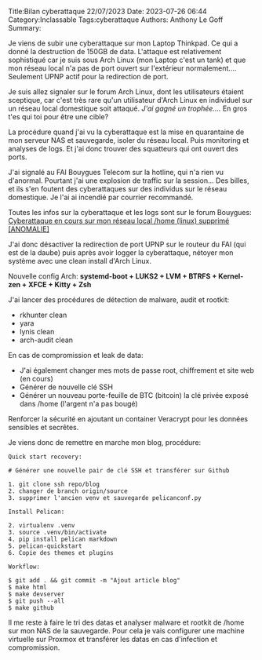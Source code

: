 Title:Bilan cyberattaque 22/07/2023
Date: 2023-07-26 06:44
Category:Inclassable
Tags:cyberattaque
Authors: Anthony Le Goff
Summary:

Je viens de subir une cyberattaque sur mon Laptop Thinkpad. Ce qui a donné la destruction de 150GB de data. L'attaque est relativement sophistiqué car je suis sous Arch Linux (mon Laptop c'est un tank) et que mon réseau local n'a pas de port ouvert sur l'extérieur normalement.... Seulement UPNP actif pour la redirection de port.

Je suis allez signaler sur le forum Arch Linux, dont les utilisateurs étaient sceptique, car c'est très rare qu'un utilisateur d'Arch Linux en individuel sur un réseau local domestique soit attaqué. *J'ai gagné un trophée....* En gros t'es qui toi pour être une cible?

La procédure quand j'ai vu la cyberattaque est la mise en quarantaine de mon serveur NAS et sauvegarde, isoler du réseau local. Puis monitoring et analyses de logs. Et j'ai donc trouver des squatteurs qui ont ouvert des ports. 

J'ai signalé au FAI Bouygues Telecom sur la hotline, qui n'a rien vu d'anormal. Pourtant j'ai une explosion de traffic sur la session... Des billes, et ils s'en foutent des cyberattaques sur des individus sur le réseau domestique. Je l'ai ai incendié par courrier recommandé.

Toutes les infos sur la cyberattaque et les logs sont sur le forum Bouygues: [Cyberattaque en cours sur mon réseau local /home (linux) supprimé [ANOMALIE]](https://www.assistance.bouyguestelecom.fr/s/forum/question/0D5670000Ftx2VtCQI/cyberattaque-en-cours-sur-mon-r%C3%A9seau-local-home-linux-supprim%C3%A9-anomalie)

J'ai donc désactiver la redirection de port UPNP sur le routeur du FAI (qui est de la daube) puis après avoir logger la cyberattaque, nétoyer mon système avec une clean install d'Arch Linux.

Nouvelle config Arch: **systemd-boot + LUKS2 + LVM + BTRFS + Kernel-zen + XFCE + Kitty + Zsh**

J'ai lancer des procédures de détection de malware, audit et rootkit:

* rkhunter clean
* yara
* lynis clean
* arch-audit clean

En cas de compromission et leak de data:

* J'ai également changer mes mots de passe root, chiffrement et site web (en cours)
* Générer de nouvelle clé SSH
* Générer un nouveau porte-feuille de BTC (bitcoin) la clé privée exposé dans /home (l'argent n'a pas bougé)

Renforcer la sécurité en ajoutant un container Veracrypt pour les données sensibles et secrêtes.

Je viens donc de remettre en marche mon blog, procédure:

```text
Quick start recovery:

# Générer une nouvelle pair de clé SSH et transférer sur Github

1. git clone ssh repo/blog
2. changer de branch origin/source
3. supprimer l'ancien venv et sauvegarde pelicanconf.py

Install Pelican:

2. virtualenv .venv
3. source .venv/bin/activate
4. pip install pelican markdown
5. pelican-quickstart
6. Copie des themes et plugins

Workflow:

$ git add . && git commit -m "Ajout article blog"
$ make html
$ make devserver
$ git push --all
$ make github
```

Il me reste à faire le tri des datas et analyser malware et rootkit de /home sur mon NAS de la sauvegarde. Pour cela je vais configurer une machine virtuelle sur Proxmox et transférer les datas en cas d'infection et compromission.



